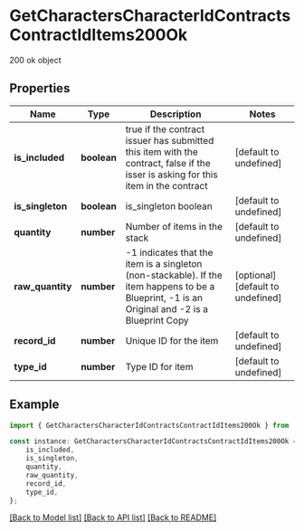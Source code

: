 # GetCharactersCharacterIdContractsContractIdItems200Ok

200 ok object

## Properties

Name | Type | Description | Notes
------------ | ------------- | ------------- | -------------
**is_included** | **boolean** | true if the contract issuer has submitted this item with the contract, false if the isser is asking for this item in the contract | [default to undefined]
**is_singleton** | **boolean** | is_singleton boolean | [default to undefined]
**quantity** | **number** | Number of items in the stack | [default to undefined]
**raw_quantity** | **number** | -1 indicates that the item is a singleton (non-stackable). If the item happens to be a Blueprint, -1 is an Original and -2 is a Blueprint Copy | [optional] [default to undefined]
**record_id** | **number** | Unique ID for the item | [default to undefined]
**type_id** | **number** | Type ID for item | [default to undefined]

## Example

```typescript
import { GetCharactersCharacterIdContractsContractIdItems200Ok } from './api';

const instance: GetCharactersCharacterIdContractsContractIdItems200Ok = {
    is_included,
    is_singleton,
    quantity,
    raw_quantity,
    record_id,
    type_id,
};
```

[[Back to Model list]](../README.md#documentation-for-models) [[Back to API list]](../README.md#documentation-for-api-endpoints) [[Back to README]](../README.md)
